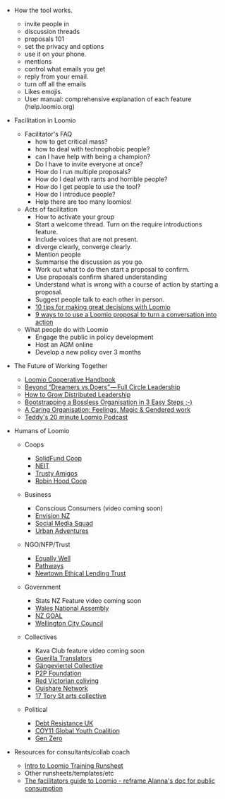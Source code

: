 * How the tool works.
  * invite people in
  * discussion threads
  * proposals 101
  * set the privacy and options
  * use it on your phone.
  * mentions
  * control what emails you get
  * reply from your email.
  * turn off all the emails
  * Likes emojis.
  * User manual: comprehensive explanation of each feature (help.loomio.org)

* Facilitation in Loomio
  * Facilitator's FAQ
    * how to get critical mass?
    * how to deal with technophobic people?
    * can I have help with being a champion?
    * Do I have to invite everyone at once?
    * How do I run multiple proposals?
    * How do I deal with rants and horrible people?
    * How do I get people to use the tool?
    * How do I introduce people?
    * Help there are too many loomios!
  * Acts of facilitation
    * How to activate your group
    * Start a welcome thread. Turn on the require introductions feature.
    * Include voices that are not present.
    * diverge clearly, converge clearly.
    * Mention people
    * Summarise the discussion as you go.
    * Work out what to do then start a proposal to confirm.
    * Use proposals confirm shared understanding
    * Understand what is wrong with a course of action by starting a proposal.
    * Suggest people talk to each other in person.
    * [10 tips for making great decisions with Loomio](https://blog.loomio.org/2015/09/10/10-tips-for-making-great-decisions-with-loomio/)
    * [9 ways to to use a Loomio proposal to turn a conversation into action](https://blog.loomio.org/2015/09/18/9-ways-to-use-a-loomio-proposal-to-turn-a-conversation-into-action/)
  * What people do with Loomio
    * Engage the public in policy development
    * Host an AGM online
    * Develop a new policy over 3 months

* The Future of Working Together
  * [Loomio Cooperative Handbook](http://loomio.coop)
  * [Beyond “Dreamers vs Doers” — Full Circle Leadership](https://medium.com/enspiral-tales/beyond-dreamers-vs-doers-full-circle-leadership-869557da1248#.4h7ilp3w4)
  * [How to Grow Distributed Leadership](https://medium.com/enspiral-tales/how-to-grow-distributed-leadership-7f6b25f0361c)
  * [Bootstrapping a Bossless Organisation in 3 Easy Steps ;-)](https://medium.com/enspiral-tales/bootstrapping-a-bossless-organisation-in-3-easy-steps-afc653e8f5e6#.wdnoa4f4x)
  * [A Caring Organisation: Feelings, Magic & Gendered work](https://medium.com/enspiral-tales/a-caring-organisation-5319f81c420f#.sqwbtbqwt)
  * [Teddy's 20 minute Loomio Podcast](https://humanmethodslab.org/2016/01/19/what-loomio-does-human-encounters-on-the-network/)


* Humans of Loomio
  * Coops
    * [SolidFund Coop](http://blog.loomio.org/2016/08/15/solidfund/)
    * [NEIT](http://blog.loomio.org/2016/08/30/neit/)
    * [Trusty Amigos](http://blog.loomio.org/2016/08/17/trustyamigos/)
    * [Robin Hood Coop](http://blog.loomio.org/2016/01/05/robinhood/)

  * Business
    * Conscious Consumers (video coming soon)
    * [Envision NZ](http://blog.loomio.org/2016/02/09/spreading-the-contagious-idea-of-collaborative-decision-making/)
    * [Social Media Squad](http://blog.loomio.org/2016/01/14/socialmediasquad/)
    * [Urban Adventures](http://blog.loomio.org/2014/02/28/organising-adventure-across-six-continents/)

  * NGO/NFP/Trust
    * [Equally Well](http://blog.loomio.org/2015/06/05/turning-a-conference-into-a-movement-with-loomio/)
    * [Pathways](http://blog.loomio.org/2014/04/07/jacqui-graham-meaningful-engagement-in-a-large-organisation/)
    * [Newtown Ethical Lending Trust](http://blog.loomio.org/2013/10/18/trustees-trust-loomio/)

  * Government
    * Stats NZ Feature video coming soon
    * [Wales National Assembly](http://blog.loomio.org/2016/05/16/national_assembly_wales/)
    * [NZ GOAL](http://blog.loomio.org/2016/05/11/nzgoal/)
    * [Wellington City Council](http://blog.loomio.org/2013/11/01/wellington-city-council-uses-loomio/)

  * Collectives
    * Kava Club feature video coming soon 
    * [Guerilla Translators](http://blog.loomio.org/2016/05/13/guerrilla-translation/)
    * [Gängeviertel Collective](http://blog.loomio.org/2016/02/22/gaengeviertel/)
    * [P2P Foundation](http://blog.loomio.org/2016/02/15/p2p/)
    * [Red Victorian coliving](http://blog.loomio.org/2016/02/04/redvic/)
    * [Ouishare Network](http://blog.loomio.org/2016/01/21/ouishare/)
    * [17 Tory St arts collective](http://blog.loomio.org/2015/10/21/how-to-run-an-open-source-community-space/)

  * Political
    * [Debt Resistance UK](http://blog.loomio.org/2016/03/07/druk/)
    * [COY11 Global Youth Coalition](http://blog.loomio.org/2015/12/23/coy11/)
    * [Gen Zero](http://blog.loomio.org/2013/11/19/nation-changing-decision-makers-generation-zero/)

* Resources for consultants/collab coach
  * [Intro to Loomio Training Runsheet](https://docs.google.com/document/d/1e6tSj-LdQU_QTorIfe3ezpNDaQZr6uPA-VO2qYN1DTU/edit#heading=h.ay4bhfapm5fm)
  * Other runsheets/templates/etc
  * [The facilitators guide to Loomio - reframe Alanna's doc for public consumption](https://docs.google.com/document/d/1iIG3GRd58BkVyq2v7I2vd6mWBK71Hpb5lPPEOywRALc/edit#)

